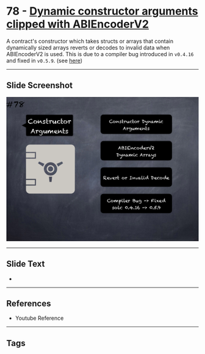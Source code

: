 # 78 - [Dynamic constructor arguments clipped with ABIEncoderV2](Dynamic%20constructor%20arguments%20clipped%20with%20ABIEncoderV2.md)
A contract's constructor which takes structs or arrays that contain dynamically sized arrays reverts or decodes to invalid data when ABIEncoderV2 is used. This is due to a compiler bug introduced in `v0.4.16` and fixed in `v0.5.9`. (see [here](https://docs.soliditylang.org/en/v0.8.9/bugs.html))

___
## Slide Screenshot
![078.png](../images/pitfalls_and_best_practices101/078.png)
___
## Slide Text
- 
___
## References
- Youtube Reference
___
## Tags